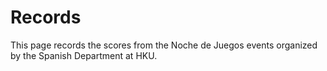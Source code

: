 # Records

This page records the scores from the Noche de Juegos events organized by the Spanish Department at HKU.
